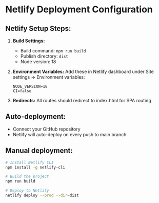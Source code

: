 # Netlify Deployment Configuration

## Netlify Setup Steps:

1. **Build Settings:**
   - Build command: `npm run build`
   - Publish directory: `dist`
   - Node version: 18

2. **Environment Variables:**
   Add these in Netlify dashboard under Site settings → Environment variables:
   ```
   NODE_VERSION=18
   CI=false
   ```

3. **Redirects:**
   All routes should redirect to index.html for SPA routing

## Auto-deployment:
- Connect your GitHub repository
- Netlify will auto-deploy on every push to main branch

## Manual deployment:
```bash
# Install Netlify CLI
npm install -g netlify-cli

# Build the project
npm run build

# Deploy to Netlify
netlify deploy --prod --dir=dist
```
